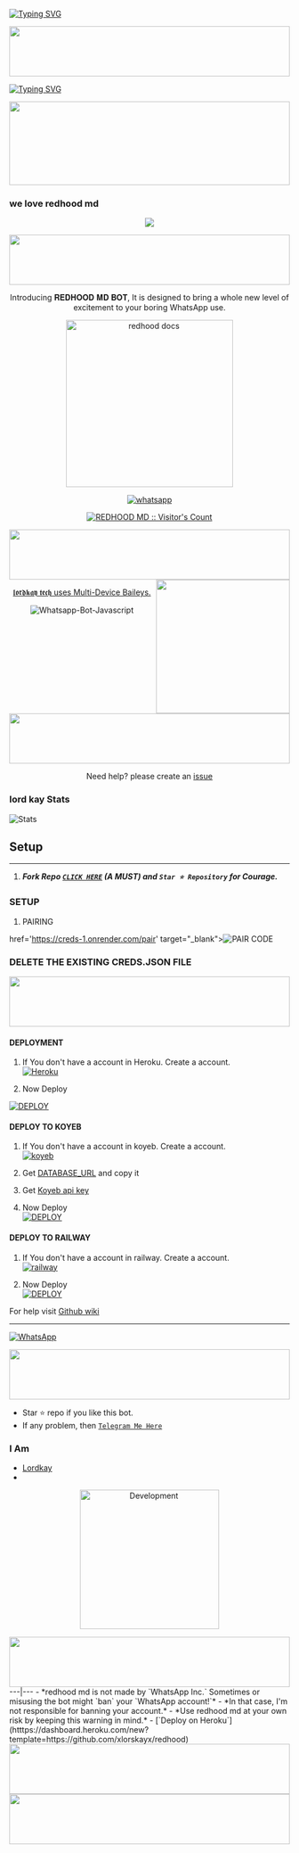 [![Typing SVG](https://readme-typing-svg.demolab.com?font=Black+Ops+One&size=35&pause=750&color=952323&width=435&lines=Hello;Welcome+%F0%9F%98%8A+to+Redhood+MD+bot;This+is+our+official+repository+;Updated+on+October+2024;Lordkay+team+is+offering+the+best;For+this+bot;Fork+and+give+a+star)](https://git.io/typing-svg)

<img src="https://files.catbox.moe/mi7yfb.jpeg" height="90" width="100%">

<a href="https://git.io/typing-svg"><img src="https://readme-typing-svg.demolab.com?font=Black+Ops+One&size=50&pause=1000&color=F70707&center=true&width=910&height=100&lines=REDHOOD+MD+BOT" alt="Typing SVG" /></a>
  </p>
<img src="https://i.imgur.com/dBaSKWF.gif" height="150" width="100%">

### we love redhood md
<p align="center">
  <a href="https://github.com/DenverCoder1/readme-typing-svg">
    <img src="https://readme-typing-svg.herokuapp.com?font=Black+Ops+One&color=cyan&size=25&center=true&vCenter=true&width=600&height=100&lines=Hello+am+Lordkay+Tech..&hearts;++;Self-taught+Back-End+Developer,;From+Nigeria,;My+Hobby+Is+Coding,;Active+Learner/Researcher,;Love+to+learn+new+stuffs..🥂💕">
  </a>
</p>
<img src="https://i.imgur.com/dBaSKWF.gif" height="90" width="100%">

<p align="center"> Introducing 𝐑𝐄𝐃𝐇𝐎𝐎𝐃 𝐌𝐃 𝐁𝐎𝐓, It is designed to bring a whole new level of excitement to your boring WhatsApp use. </p>

<p align="center">
  <a href="https://github.com/xLordkayx/redhood">
    <img alt="redhood docs" height="300" src="https://files.catbox.moe/e7g7d3.jpeg">
  </a>
</p>
    
   
   
<p align="center">
  <a href="https://wa.me/+2347045505096?text=hello+Bro--+I+Need+Help.+I've+messaged+you+from+ 𝖑𝖔𝖗𝖉𝖐𝖆𝖞+𝖙𝖊𝖈𝖍 ʙᴏᴛ+Repo" target="_blank">
    <img alt="whatsapp" src="https://img.shields.io/badge/ Whatsapp -25D366?style=for-the-badge&logo=whatsapp&logoColor=white" />

</p>
<p align="center"><img src="https://profile-counter.glitch.me/{SilvaTechB}/count.svg" alt=" REDHOOD MD :: Visitor's Count" /></p>

<img src="https://files.catbox.moe/2tgnpj.jpeg" height="90" width="100%">

<img align= "right" width= "240" src= "https://media.tenor.com/YM91d6z3icQAAAAi/anime.gif"/>



<p align="center">  𝖑𝖔𝖗𝖉𝖐𝖆𝖞 𝖙𝖊𝖈𝖍 uses
  <a href="https://github.com/adiwajshing/Baileys">Multi-Device Baileys.</a>
</p>
<p align="center">
  <img title="Whatsapp-Bot-Javascript" src="https://img.shields.io/badge/Javascript-363303?style=for-the-badge&logo=linux&logoColor=c6c631"></img>
</p>

<img src="https://i.imgur.com/dBaSKWF.gif" height="90" width="100%">


<p align="center">Need help? please create an <a href="https://github.com/xLordkayx/redhood/issues">issue</a></p>


 <h3>lord kay Stats</h3>

![ Stats](https://github-readme-stats.vercel.app/api/pin/?username=xlordkay&repo=redhood&show_owner=true&theme=dark)

 
## Setup
---
1.  ***Fork Repo [`CLICK HERE`](https://github.com/xLordkayx/redhood) (A MUST) and `Star ⭐ Repository` for Courage.***
### SETUP

1. PAIRING
   
href='https://creds-1.onrender.com/pair' target="_blank"><img alt='PAIR CODE' src='https://img.shields.io/badge/Pair_code-100000?style=for-the-badge&logo=scan&logoColor=white&labelColor=black&color=blue'/></a>



### DELETE THE EXISTING CREDS.JSON FILE
<img src="https://i.imgur.com/dBaSKWF.gif" height="90" width="100%">

#### DEPLOYMENT
1. If You don't have a account in Heroku. Create a account.
    <br>
<a href='https://signup.heroku.com/' target="_blank"><img alt='Heroku' src='https://img.shields.io/badge/-Create-blue?style=for-the-badge&logo=heroku&logoColor=white'/></a>

3. Now Deploy
    <br>
    
<a href='https://dashboard.heroku.com/new?templatehttps://github.com/xLordkayx/redhood' target="_blank"><img alt='DEPLOY' src='https://img.shields.io/badge/-DEPLOY-purple?style=for-the-badge&logo=heroku&logoColor=white'/></a>

#### DEPLOY TO KOYEB 
1. If You don't have a account in koyeb. Create a account.
    <br>
<a href='https://app.koyeb.com/auth/signup' target="_blank"><img alt='koyeb' src='https://img.shields.io/badge/-Create-red?style=for-the-badge&logo=koyeb&logoColor=white'/></a>

3. Get [DATABASE_URL](https://github.com/xLordkayx/redhood/wiki/DATABASE_URL) and copy it

4. Get [Koyeb api key](https://app.koyeb.com/account/api)

2. Now Deploy
    <br>
<a href='https://github.com/xlordkayx/redhood' target="_blank"><img alt='DEPLOY' src='https://img.shields.io/badge/-DEPLOY-red?style=for-the-badge&logo=koyeb&logoColor=white'/></a>

#### DEPLOY TO RAILWAY
1. If You don't have a account in railway. Create a account.
    <br>
<a href='https://railway.app/login' target="_blank"><img alt='railway' src='https://img.shields.io/badge/-Create-black?style=for-the-badge&logo=railway&logoColor=white'/></a>

2. Now Deploy
    <br>
<a href='https://railway.app/template/q20OfH?referralCode=b9IKyc' target="_blank"><img alt='DEPLOY' src='https://img.shields.io/badge/-DEPLOY-purple?style=for-the-badge&logo=railway&logoColor=white'/></a>
</details>

For help visit [Github wiki](https://github.com/xlordkayx/redhood/wiki)

***
<a href="https://whatsapp.com/channel/0029VajNrqi7dmegpU2Yla1f"><img alt="WhatsApp" src="https://img.shields.io/badge/-Whatsapp%20Channel-maroom?style=for-the-badge&logo=whatsapp&logoColor=white"/></a>

 <img src="https://i.imgur.com/dBaSKWF.gif" height="90" width="100%">


- Star ⭐ repo if you like this bot.
- If any problem, then [`Telegram Me Here`](https://t.me/xlordkayx)


### I Am
- [Lordkay](https://github.com/xlordkayx)
-

<p align="center"> 
<img alt="Development" width="250" src="https://media2.giphy.com/media/W9tBvzTXkQopi/giphy.gif?cid=6c09b952xu6syi1fyqfyc04wcfk0qvqe8fd7sop136zxfjyn&ep=v1_internal_gif_by_id&rid=giphy.gif&ct=g" /> </p>

 <img src="https://i.imgur.com/dBaSKWF.gif" height="90" width="100%"> 
---|---
- *redhood md is not made by `WhatsApp Inc.` Sometimes or misusing the bot might `ban` your `WhatsApp account!`*
- *In that case, I'm not responsible for banning your account.*
- *Use redhood md at your own risk by keeping this warning in mind.*
- [`Deploy on Heroku`](htttps://dashboard.heroku.com/new?template=https://github.com/xlorskayx/redhood)
 <img src="https://i.imgur.com/dBaSKWF.gif" height="90" width="100%">
  <img src="https://telegra.ph/file/751eef74109e0e5c8916c.jpg" height="90" width="100%">
